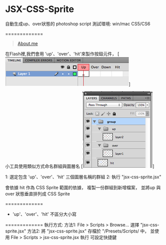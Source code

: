 # JSX-CSS-Sprite
自動生成up、over狀態的 photoshop script
測試環境: win/mac  CS5/CS6

=============
> [About.me](http:about.me/eia) <br/>

在Flash裡,我們會用 'up'、'over'、'hit'來製作按鈕元件，
[![alt](images/flash.png)]

小工具使用類似方式命名群組與圖層名
[![alt](images/photoshop.png)]

1: 選定包含 'up'、'over'、'hit' 三個圖層名稱的群組
2: 執行 "jsx-css-sprite.jsx"

   會依據 hit 作為 CSS Sprite 範圍的依據，
   複製一份群組到新增檔案，
   並將up 與 over 狀態垂直排列成 CSS Sprite

=============
- 'up'、'over'、'hit' 不區分大小寫

=============
執行方式:
方法1: File > Scripts > Browse... 選擇 "jsx-css-sprite.jsx"
方法2: 將 "jsx-css-sprite.jsx" 存檔於 "/Presets/Scripts/ 中，
      並使用 File > Scripts > jsx-css-sprite.jsx 執行
      可設定快捷鍵 